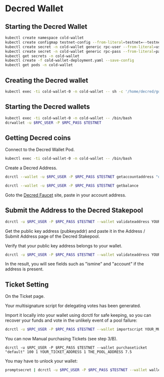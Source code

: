 # Decred Wallet

## Starting the Decred Wallet
```bash
kubectl create namespace cold-wallet
kubectl create configmap testnet-config --from-literal=testnet=--testnet -n cold-wallet
kubectl create secret -n cold-wallet generic rpc-user --from-literal=user=YOUR_USER
kubectl create secret -n cold-wallet generic rpc-pass --from-literal=password=YOUR_PASSWORD
kubectl get secrets -n cold-wallet
kubectl create -f cold-wallet-deployment.yaml --save-config
kubectl get pods -n cold-wallet
```

## Creating the Decred wallet

```bash
kubectl exec -ti cold-wallet-0 -n cold-wallet -- sh -c '/home/decred/go/bin/dcrwallet --create $TESTNET'
```

## Starting the Decred wallets

```bash
kubectl exec -ti cold-wallet-0 -n cold-wallet -- /bin/bash
dcrwallet -u $RPC_USER -P $RPC_PASS $TESTNET
```

## Getting Decred coins

Connect to the Decred Wallet Pod.

```bash
kubectl exec -ti cold-wallet-0 -n cold-wallet -- /bin/bash
```

Create a Decred Address.

```bash
dcrctl --wallet -u $RPC_USER -P $RPC_PASS $TESTNET getaccountaddress "default"
```

```bash
dcrctl --wallet -u $RPC_USER -P $RPC_PASS $TESTNET getbalance
```

Goto the [Decred Faucet](https://faucet.decred.org/) site, paste in your account address.

## Submit the Address to the Decred Stakepool

```bash
dcrctl -u $RPC_USER -P $RPC_PASS $TESTNET --wallet validateaddress YOUR_ACCOUNT_ADDRESS
```

Get the public key address (pubkeyaddr) and paste it in the Address / Submit Address page of the Decred Stakepool.

Verify that your public key address belongs to your wallet.

```bash
dcrctl -u $RPC_USER -P $RPC_PASS $TESTNET --wallet validateaddress YOUR_PUBLIC_KEY_ADDRESS
```

In the result, you will see fields such as "ismine" and "account" if the address is present.

## Ticket Setting

On the Ticket page.

Your multisignature script for delegating votes has been generated.

Import it locally into your wallet using dcrctl for safe keeping, so you can recover your funds and vote in the unlikely event of a pool failure:

```bash
dcrctl -u $RPC_USER -P $RPC_PASS $TESTNET --wallet importscript YOUR_MULTISIGNATURE
```

You can now Manual purchasing Tickets (see step 3/B).

```
dcrctl -u $RPC_USER -P $RPC_PASS $TESTNET --wallet purchaseticket "default" 100 1 YOUR_TICKET_ADDRESS 1 THE_POOL_ADDRESS 7.5
```

You may have to unlock your wallet:

```bash
promptsecret | dcrctl -u $RPC_USER -P $RPC_PASS $TESTNET --wallet walletpassphrase - 0
```
